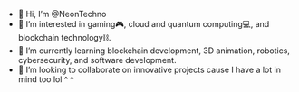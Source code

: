 - 👋 Hi, I’m @NeonTechno
- 👀 I’m interested in gaming🎮, cloud and quantum computing💻, and blockchain technology⛓.
- 🌱 I’m currently learning blockchain development, 3D animation, robotics, cybersecurity, and software development.
- 💞️ I’m looking to collaborate on innovative projects cause I have a lot in mind too lol ^ ^
  

<!---
NeonTechno/NeonTechno is a ✨ special ✨ repository because its `README.md` (this file) appears on your GitHub profile.
You can click the Preview link to take a look at your changes.
--->
